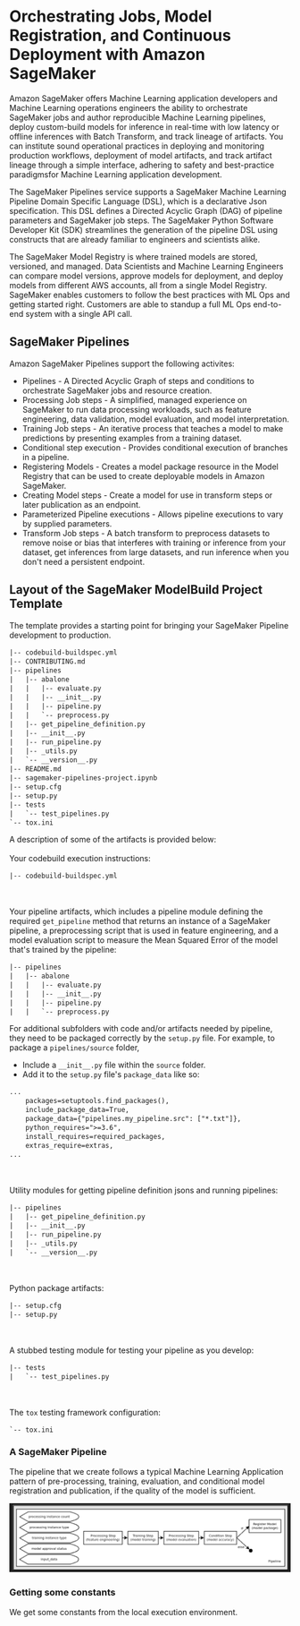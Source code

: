 # Orchestrating Jobs, Model Registration, and Continuous Deployment with Amazon SageMaker

Amazon SageMaker offers Machine Learning application developers and Machine Learning operations engineers the ability to orchestrate SageMaker jobs and author reproducible Machine Learning pipelines, deploy custom-build models for inference in real-time with low latency or offline inferences with Batch Transform, and track lineage of artifacts. You can institute sound operational practices in deploying and monitoring production workflows, deployment of model artifacts, and track artifact lineage through a simple interface, adhering to safety and best-practice paradigmsfor Machine Learning application development.

The SageMaker Pipelines service supports a SageMaker Machine Learning Pipeline Domain Specific Language (DSL), which is a declarative Json specification. This DSL defines a Directed Acyclic Graph (DAG) of pipeline parameters and SageMaker job steps. The SageMaker Python Software Developer Kit (SDK) streamlines the generation of the pipeline DSL using constructs that are already familiar to engineers and scientists alike.

The SageMaker Model Registry is where trained models are stored, versioned, and managed. Data Scientists and Machine Learning Engineers can compare model versions, approve models for deployment, and deploy models from different AWS accounts, all from a single Model Registry. SageMaker enables customers to follow the best practices with ML Ops and getting started right. Customers are able to standup a full ML Ops end-to-end system with a single API call.

## SageMaker Pipelines

Amazon SageMaker Pipelines support the following activites:

* Pipelines - A Directed Acyclic Graph of steps and conditions to orchestrate SageMaker jobs and resource creation.
* Processing Job steps - A simplified, managed experience on SageMaker to run data processing workloads, such as feature engineering, data validation, model evaluation, and model interpretation.
* Training Job steps - An iterative process that teaches a model to make predictions by presenting examples from a training dataset.
* Conditional step execution - Provides conditional execution of branches in a pipeline.
* Registering Models - Creates a model package resource in the Model Registry that can be used to create deployable models in Amazon SageMaker.
* Creating Model steps - Create a model for use in transform steps or later publication as an endpoint.
* Parameterized Pipeline executions - Allows pipeline executions to vary by supplied parameters.
* Transform Job steps - A batch transform to preprocess datasets to remove noise or bias that interferes with training or inference from your dataset, get inferences from large datasets, and run inference when you don't need a persistent endpoint.

## Layout of the SageMaker ModelBuild Project Template

The template provides a starting point for bringing your SageMaker Pipeline development to production.

```
|-- codebuild-buildspec.yml
|-- CONTRIBUTING.md
|-- pipelines
|   |-- abalone
|   |   |-- evaluate.py
|   |   |-- __init__.py
|   |   |-- pipeline.py
|   |   `-- preprocess.py
|   |-- get_pipeline_definition.py
|   |-- __init__.py
|   |-- run_pipeline.py
|   |-- _utils.py
|   `-- __version__.py
|-- README.md
|-- sagemaker-pipelines-project.ipynb
|-- setup.cfg
|-- setup.py
|-- tests
|   `-- test_pipelines.py
`-- tox.ini
```

A description of some of the artifacts is provided below:
<br/><br/>
Your codebuild execution instructions:
```
|-- codebuild-buildspec.yml
```
<br/><br/>
Your pipeline artifacts, which includes a pipeline module defining the required `get_pipeline` method that returns an instance of a SageMaker pipeline, a preprocessing script that is used in feature engineering, and a model evaluation script to measure the Mean Squared Error of the model that's trained by the pipeline:

```
|-- pipelines
|   |-- abalone
|   |   |-- evaluate.py
|   |   |-- __init__.py
|   |   |-- pipeline.py
|   |   `-- preprocess.py

```

For additional subfolders with code and/or artifacts needed by pipeline, they need to be packaged correctly by the `setup.py` file. For example, to package a `pipelines/source` folder,

* Include a `__init__.py` file within the `source` folder.
* Add it to the `setup.py` file's `package_data` like so:

```
...
    packages=setuptools.find_packages(),
    include_package_data=True,
    package_data={"pipelines.my_pipeline.src": ["*.txt"]},
    python_requires=">=3.6",
    install_requires=required_packages,
    extras_require=extras,
...
```

<br/><br/>
Utility modules for getting pipeline definition jsons and running pipelines:

```
|-- pipelines
|   |-- get_pipeline_definition.py
|   |-- __init__.py
|   |-- run_pipeline.py
|   |-- _utils.py
|   `-- __version__.py
```
<br/><br/>
Python package artifacts:
```
|-- setup.cfg
|-- setup.py
```
<br/><br/>
A stubbed testing module for testing your pipeline as you develop:
```
|-- tests
|   `-- test_pipelines.py
```
<br/><br/>
The `tox` testing framework configuration:
```
`-- tox.ini
```

### A SageMaker Pipeline

The pipeline that we create follows a typical Machine Learning Application pattern of pre-processing, training, evaluation, and conditional model registration and publication, if the quality of the model is sufficient.

![alt text](SageMaker_Pipeline.png)

### Getting some constants

We get some constants from the local execution environment.
